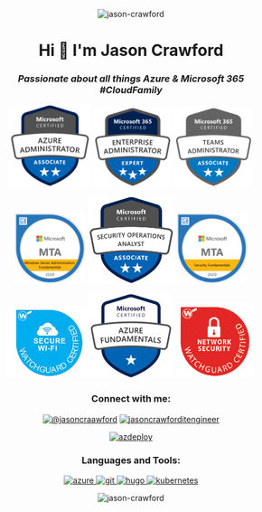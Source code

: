

<p align="center"> <img src="https://komarev.com/ghpvc/?username=jason-crawford&label=Profile%20views&color=0e75b6&style=flat" alt="jason-crawford" /> </p><h1 align="center">Hi 👋 I'm Jason Crawford</h1>

*<h3 align="center">Passionate about all things Azure & Microsoft 365 #CloudFamily</h3>*

<p align="Center">
  <img src="https://github.com/Jason-Crawford/Jason-Crawford/blob/main/images/azure-administrator-associate-600x600.png" width="145">
  <img src="https://github.com/Jason-Crawford/Jason-Crawford/blob/main/images/microsoft365-enterprise-adminstrator-expert-600x600.png" width="140">
  <img src="https://github.com/Jason-Crawford/Jason-Crawford/blob/main/images/CERT-Associate-Microsoft365-Teams-Administrator.png" width="140"> 
</p>
    
<p align="Center">
  <img src="https://github.com/Jason-Crawford/Jason-Crawford/blob/main/images/MTA-Windows_Server_Administration_Fundamentals.png" width="125">
  <img src="https://github.com/Jason-Crawford/Jason-Crawford/blob/main/images/security-operations-analyst-associate-600x600.png" width="155">
  <img src="https://github.com/Jason-Crawford/Jason-Crawford/blob/main/images/MTA-Security_Fundamentals.png" width="125">  
 </p>
 
 <p align="Center">
  <img src="https://github.com/Jason-Crawford/Jason-Crawford/blob/main/images/Watchgaurd%20Wifi%20Badge.png" width="140">
  <img src="https://github.com/Jason-Crawford/Jason-Crawford/blob/main/images/azure-fundamentals-600x600.png" width="150">
  <img src="https://github.com/Jason-Crawford/Jason-Crawford/blob/main/images/Network_Security_Badge.png" width="140">
 </p>


<h3 align="center">Connect with me:</h3>
<p align="center">
<a href="https://twitter.com/jasoncraawford" target="blank"><img align="center" src="https://raw.githubusercontent.com/rahuldkjain/github-profile-readme-generator/master/src/images/icons/Social/twitter.svg" alt="@jasoncraawford" height="30" width="40" /></a>
<a href="https://linkedin.com/in/jasoncrawforditengineer" target="blank"><img align="center" src="https://raw.githubusercontent.com/rahuldkjain/github-profile-readme-generator/master/src/images/icons/Social/linked-in-alt.svg" alt="jasoncrawforditengineer" height="30" width="40" /></a>
</p>
  <p align="center"> <a href="https://twitter.com/jasoncraawford" target="blank"><img src="https://img.shields.io/twitter/follow/azdeploy?logo=twitter&style=for-the-badge" alt="azdeploy" /></a> </p>

<h3 align="center">Languages and Tools:</h3>
<p align="center"> <a href="https://azure.microsoft.com/en-in/" target="_blank" rel="noreferrer"> <img src="https://www.vectorlogo.zone/logos/microsoft_azure/microsoft_azure-icon.svg" alt="azure" width="40" height="40"/> </a> <a href="https://git-scm.com/" target="_blank" rel="noreferrer"> <img src="https://www.vectorlogo.zone/logos/git-scm/git-scm-icon.svg" alt="git" width="40" height="40"/> </a> <a href="https://gohugo.io/" target="_blank" rel="noreferrer"> <img src="https://api.iconify.design/logos-hugo.svg" alt="hugo" width="40" height="40"/> </a> <a href="https://kubernetes.io" target="_blank" rel="noreferrer"> <img src="https://www.vectorlogo.zone/logos/kubernetes/kubernetes-icon.svg" alt="kubernetes" width="40" height="40"/> </a> </p>

<p align="center"> <img src="https://github-readme-stats.vercel.app/api?username=jason-crawford&show_icons=true&locale=en" alt="jason-crawford" /></p> <p>

